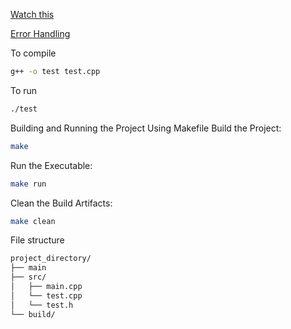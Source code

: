 [Watch this](https://youtu.be/2YfM-HxQd_8?si=dehUuyXUIc4uK972)

[Error Handling](https://youtu.be/IZiUT-ipnj0?si=s-z2K9hOL3de16jX)

To compile
```bash
g++ -o test test.cpp
```

To run
```bash
./test
```

Building and Running the Project Using Makefile
Build the Project:

```sh
make
```

Run the Executable:
```sh
make run
```

Clean the Build Artifacts:
```sh
make clean
```

File structure
```bash
project_directory/
├── main
├── src/
│   ├── main.cpp
│   └── test.cpp
│   └── test.h
└── build/
```